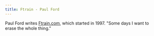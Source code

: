 ```yaml
---
title: Ftrain - Paul Ford
---
```

Paul Ford writes [Ftrain.com], which started in 1997.
"Some days I want to erase the whole thing."

[FTrain.com]:http://www.ftrain.com/

